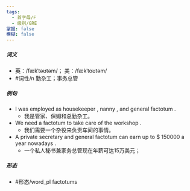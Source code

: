 ```yaml
---
tags:
  - 首字母/F
  - 级别/GRE
掌握: false
模糊: false
---
```

##### 词义
- 英：/fækˈtəʊtəm/； 美：/fækˈtoʊtəm/
- #词性/n  勤杂工；事务总管
##### 例句
- I was employed as housekeeper , nanny , and general factotum .
	- 我是管家、保姆和总勤杂工。
- We need a factotum to take care of the workshop .
	- 我们需要一个杂役来负责车间的事情。
- A private secretary and general factotum can earn up to $ 150000 a year nowadays .
	- 一个私人秘书兼家务总管现在年薪可达15万美元；
##### 形态
- #形态/word_pl factotums
